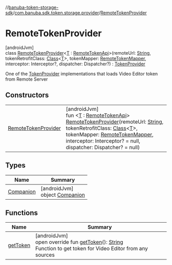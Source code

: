 //[banuba-token-storage-sdk](../../../index.md)/[com.banuba.sdk.token.storage.provider](../index.md)/[RemoteTokenProvider](index.md)

# RemoteTokenProvider

[androidJvm]\
class [RemoteTokenProvider](index.md)&lt;[T](index.md) : [RemoteTokenApi](../-remote-token-api/index.md)&gt;(remoteUrl: [String](https://kotlinlang.org/api/latest/jvm/stdlib/kotlin/-string/index.html), tokenRetrofitClass: [Class](https://developer.android.com/reference/kotlin/java/lang/Class.html)&lt;[T](index.md)&gt;, tokenMapper: [RemoteTokenMapper](../-remote-token-mapper/index.md), interceptor: Interceptor?, dispatcher: Dispatcher?) : [TokenProvider](../-token-provider/index.md)

One of the [TokenProvider](../-token-provider/index.md) implementations that loads Video Editor token from Remote Server

## Constructors

| | |
|---|---|
| [RemoteTokenProvider](-remote-token-provider.md) | [androidJvm]<br>fun &lt;[T](index.md) : [RemoteTokenApi](../-remote-token-api/index.md)&gt; [RemoteTokenProvider](-remote-token-provider.md)(remoteUrl: [String](https://kotlinlang.org/api/latest/jvm/stdlib/kotlin/-string/index.html), tokenRetrofitClass: [Class](https://developer.android.com/reference/kotlin/java/lang/Class.html)&lt;[T](index.md)&gt;, tokenMapper: [RemoteTokenMapper](../-remote-token-mapper/index.md), interceptor: Interceptor? = null, dispatcher: Dispatcher? = null) |

## Types

| Name | Summary |
|---|---|
| [Companion](-companion/index.md) | [androidJvm]<br>object [Companion](-companion/index.md) |

## Functions

| Name | Summary |
|---|---|
| [getToken](get-token.md) | [androidJvm]<br>open override fun [getToken](get-token.md)(): [String](https://kotlinlang.org/api/latest/jvm/stdlib/kotlin/-string/index.html)<br>Function to get token for Video Editor from any sources |
